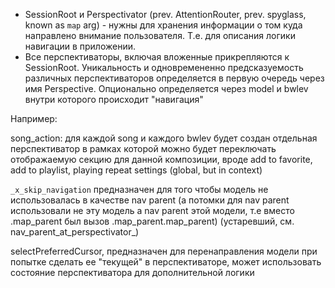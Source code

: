 - SessionRoot и Perspectivator (prev. AttentionRouter, prev. spyglass, known as `map` arg) - нужны для хранения информации о том куда направлено внимание пользователя. Т.е. для описания логики навигации в приложении.
- Все перспективаторы, включая вложенные прикрепляются к SessionRoot. Уникальность и одновремененно предсказуемость различных перспективаторов определяется в первую очередь через имя Perspective. Опционально определяется через model и bwlev внутри которого происходит "навигация"

Например:

song_action:
  для каждой song и каждого bwlev будет создан отдельная перспективатор в рамках которой можно будет переключать отображаемую секцию для данной композиции, вроде add to favorite, add to playlist, playing repeat settings (global, but in context)


`_x_skip_navigation` предназначен для того чтобы модель не использовалась в качестве nav parent (а потомки для nav parent использовали не эту модель а nav parent этой модели, т.е вместо .map_parent был вызов .map_parent.map_parent) (устаревший, см. nav_parent_at_perspectivator_)


selectPreferredCursor, предназначен для перенаправления модели при попытке сделать ее "текущей" в перспективаторе, может использовать состояние перспективатора для дополнительной логики
